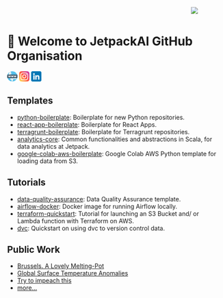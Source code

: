 <img src="https://i0.wp.com/jetpack.ai/wp-content/uploads/2022/04/Logo_white_jetpack.gif?fit=516%2C165&ssl=1" width=74 align="right">
<h1 style="padding-top: 24px">🚀 Welcome to JetpackAI GitHub Organisation</h1>

[![web](https://github.com/jetpackai/.github/raw/main/profile/assets/www.png)](https://jetpack.ai)
[![instagram](https://github.com/jetpackai/.github/raw/main/profile/assets/instagram.png)](https://www.instagram.com/jetpackai/)
[![linkedin](https://github.com/jetpackai/.github/raw/main/profile/assets/linkedin.png)](https://www.linkedin.com/company/jetpack-data-science/)

## Templates
- [python-boilerplate](https://github.com/jetpackAI/python-boilerplate): Boilerplate for new Python repositories.
- [react-app-boilerplate](https://github.com/jetpackAI/react-app-boilerplate): Boilerplate for React Apps.
- [terragrunt-boilerplate](https://github.com/jetpackAI/terragrunt-boilerplate): Boilerplate for Terragrunt repositories.
- [analytics-core](https://github.com/jetpackAI/analytics-core): Common functionalities and abstractions in Scala, for data analytics at Jetpack.
- [google-colab-aws-boilerplate](https://colab.research.google.com/drive/1AJk5OxNZT9sZMYH5wqLKe63UMpiDQSUA?usp=sharing): Google Colab AWS Python template for loading data from S3.

## Tutorials
- [data-quality-assurance](https://github.com/jetpackAI/jetpack-toolbox/tree/master/data-quality-assurance): Data Quality Assurance template. 
- [airflow-docker](https://github.com/jetpackAI/jetpack-toolbox/tree/master/airflow-tools): Docker image for running Airflow locally.
- [terraform-quickstart](https://github.com/jetpackAI/jetpack-toolbox/tree/master/terraform-examples/aws): Tutorial for launching an S3 Bucket and/ or Lambda function with Terraform on AWS.
- [dvc](https://github.com/jetpackAI/jetpack-toolbox/tree/master/.dvc): Quickstart on using dvc to version control data.

## Public Work
- [Brussels. A Lovely Melting-Pot](https://jetpack.ai/portfolio-item/melting-pot/)
- [Global Surface Temperature Anomalies](https://jetpack.ai/portfolio-item/gobal_temperature_anomalies/)
- [Try to impeach this](https://jetpack.ai/portfolio-item/trytoimpeachthis/)
- [more...](https://jetpack.ai/public-work/)

